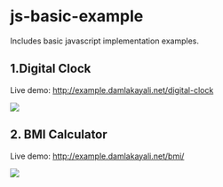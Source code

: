 # js-basic-example


Includes basic javascript implementation examples.

## 1.Digital Clock
Live demo: http://example.damlakayali.net/digital-clock

![](https://github.com/damlakayali/js-basic-example/blob/main/images/digital-clock.gif?raw=true)

## 2. BMI Calculator
Live demo: http://example.damlakayali.net/bmi/

![](https://github.com/damlakayali/js-basic-example/blob/main/images/bmi.gif?raw=true)

